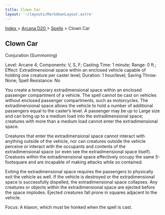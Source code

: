```yaml
---
title: Clown Car
layout: '~/layouts/MarkdownLayout.astro'
---
```


[ Index ](/) > [ Arcana D20 ](/arcana.d20.srd) > [Spells](/arcana.d20.srd/spells) > Clown Car

## Clown Car

Conjuration (Summoning)

Level: Arcane 4; Components: V, S, F; Casting Time: 1 minute; Range: 0 ft.;
Effect: Extradimensional space within an enclosed vehicle capable of holding
one creature per caster level; Duration: 1 hour/level; Saving Throw: None;
Spell Resistance: No

You create a temporary extradimensional space within an enclosed passenger
compartment of a vehicle. The spell cannot be cast on vehicles without
enclosed passenger compartments, such as motorcycles. The extradimensional
space allows the vehicle to hold a number of additional passengers equal to
the caster’s level. A passenger may be up to Large size and can bring up to a
medium load into the extradimensional space; creatures with more than a medium
load cannot enter the extradimensional space.

Creatures that enter the extradimensional space cannot interact with anything
outside of the vehicle, nor can creatures outside the vehicle perceive or
interact with the occupants and contents of the extradimensional space (or
even see the extradimensional space itself). Creatures within the
extradimensional space effectively occupy the same 5-footsquare and are
incapable of making attacks while so contained.

Exiting the extradimensional space requires the passengers to physically exit
the vehicle as well. If the vehicle is destroyed or the extradimensional space
is successfully dispelled, the extradimensional space collapses. Any creatures
or objects within the extradimensional space are ejected before the space
implodes. Ejected creatures fall prone in squares adjacent to the vehicle.

Focus: A klaxon, which must be honked when the spell is cast.


